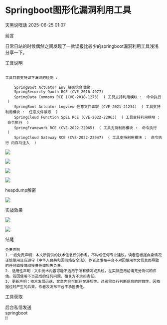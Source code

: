 #  Springboot图形化漏洞利用工具  
 天黑说嘿话   2025-06-25 01:07  
  
前言  
  
日常日站的时候偶然之间发现了一款误报比较少的springboot漏洞利用工具浅浅分享一下。  
  
工具说明  
```

工具目前支持如下漏洞的检测 : 

    SpringBoot Actuator Env 敏感信息泄露
    SpringSecurity Oauth RCE (CVE-2016-4977)
    SpringData Commons RCE (CVE-2018-1273)  ( 工具支持利用模块 :  命令执行  )
    SpringBoot Actuator Logview 任意文件读取 (CVE-2021-21234)  ( 工具支持利用模块 :  任意文件读取  )
    SpringCloud Function SpEL RCE (CVE-2022-22963)  ( 工具支持利用模块 :  命令执行  )
    SpringFramework RCE (CVE-2022-22965)  ( 工具支持利用模块 :  命令执行  )
    SpringCloud Gateway RCE (CVE-2022-22947)  ( 工具支持利用模块 :  命令执行 内存马注入  )
```  
  
![](https://mmbiz.qpic.cn/sz_mmbiz_png/f7yXib8mBCO5xyDKN509ZdTdzIG4uFINTZhZe45nEYuKTRHs35KYaLMz6UAico3tmQp1JEL98a3ZGibe5Kc1lLa2g/640?wx_fmt=png&from=appmsg "")  
  
![](https://mmbiz.qpic.cn/sz_mmbiz_png/f7yXib8mBCO5xyDKN509ZdTdzIG4uFINT0grBQF4pKUukBqMibicsFbUnIBrFzvRbEDcO3M5D8ibUFmw3nibBXEyXNQ/640?wx_fmt=png&from=appmsg "")  
  
![](https://mmbiz.qpic.cn/sz_mmbiz_png/f7yXib8mBCO5xyDKN509ZdTdzIG4uFINTdAc76XiahibnVS9tib5PPxRfrdmM8RbTah2Dg5ozAbvdLbQqFjutJF98w/640?wx_fmt=png&from=appmsg "")  
  
![](https://mmbiz.qpic.cn/sz_mmbiz_png/f7yXib8mBCO5xyDKN509ZdTdzIG4uFINTz0MBH0j3fsCApR3WNZFh16x75waicBtXBR9NhuiafzsconzxV16dSnRg/640?wx_fmt=png&from=appmsg "")  
  
heapdump解密  
  
![](https://mmbiz.qpic.cn/sz_mmbiz_png/f7yXib8mBCO5xyDKN509ZdTdzIG4uFINTQ0k8KdWGiciaCxoScEJgTVBfmM7FbscMkEo00YIELRgOWC8la2EibTjUg/640?wx_fmt=png&from=appmsg "")  
  
实战效果  
  
![](https://mmbiz.qpic.cn/sz_mmbiz_png/f7yXib8mBCO5xyDKN509ZdTdzIG4uFINTjW7mzTBUF45dibMvLuWBIg36E4ohRF1pqs129CKydiaGFUcw4AGpK9NQ/640?wx_fmt=png&from=appmsg "")  
  
![](https://mmbiz.qpic.cn/sz_mmbiz_png/f7yXib8mBCO5xyDKN509ZdTdzIG4uFINTicFdxejcWVwsRgx4ApMs8RKCcRjibXNcJgE4gH3Zh9s1OUF0RIKXz0cw/640?wx_fmt=png&from=appmsg "")  
  
结尾  
```
免责声明
1.一般免责声明：本文所提供的技术信息仅供参考，不构成任何专业建议。读者应根据自身情况谨慎使用且应遵守《中华人民共和国网络安全法》，作者及发布平台不对因使用本文信息而导致的任何直接或间接责任或损失负责。
2. 适用性声明：文中技术内容可能不适用于所有情况或系统，在实际应用前请充分测试和评估。若因使用不当造成的任何问题，相关方不承担责任。
3. 更新声明：技术发展迅速，文章内容可能存在滞后性。读者需自行判断信息的时效性，因依据过时产生的后果，作者及发布平台不承担责任。
```  
  
工具获取  
  
后台私信发送  
springboot  
!!  
  
  
